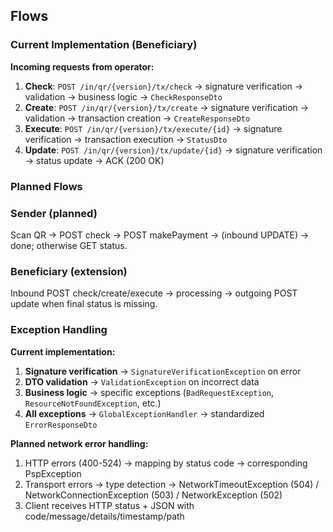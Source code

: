 ## Flows

### Current Implementation (Beneficiary)

**Incoming requests from operator:**
1. **Check**: `POST /in/qr/{version}/tx/check` → signature verification → validation → business logic → `CheckResponseDto`
2. **Create**: `POST /in/qr/{version}/tx/create` → signature verification → validation → transaction creation → `CreateResponseDto`
3. **Execute**: `POST /in/qr/{version}/tx/execute/{id}` → signature verification → transaction execution → `StatusDto`
4. **Update**: `POST /in/qr/{version}/tx/update/{id}` → signature verification → status update → ACK (200 OK)

### Planned Flows

### Sender (planned)
Scan QR → POST check → POST makePayment → (inbound UPDATE) → done; otherwise GET status.

### Beneficiary (extension)
Inbound POST check/create/execute → processing → outgoing POST update when final status is missing.

### Exception Handling

**Current implementation:**
1. **Signature verification** → `SignatureVerificationException` on error
2. **DTO validation** → `ValidationException` on incorrect data
3. **Business logic** → specific exceptions (`BadRequestException`, `ResourceNotFoundException`, etc.)
4. **All exceptions** → `GlobalExceptionHandler` → standardized `ErrorResponseDto`

**Planned network error handling:**
1. HTTP errors (400-524) → mapping by status code → corresponding PspException
2. Transport errors → type detection → NetworkTimeoutException (504) / NetworkConnectionException (503) / NetworkException (502)
3. Client receives HTTP status + JSON with code/message/details/timestamp/path


